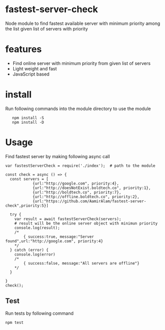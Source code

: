# fastest-server-check
Node module to find fastest available server with minimum priority among the list given list of servers with priority

# features
- Find online server with minimum priority from given list of servers
- Light weight and fast
- JavaScript based

# install
Run following commands into the module directory to use the module
```
   npm install -S
   npm install -D
```

# Usage

Find fastest server by making following async call
```
var fastestServerCheck = require('./index');  # path to the module

const check = async () => {
  const servers = [  
            {url:"http://google.com", priority:4}, 
            {url:"http://doesNotExist.boldtech.co", priority:1},
            {url:"http://boldtech.co", priority:7},
            {url:"http://offline.boldtech.co", priority:2},
            {url:"https://github.com/AamirAlam/fastest-server-check",priority:5}]
  
  try {
    var result = await fastestServerCheck(servers);
    # result will be the online server object with minimun priority
    console.log(result);
    /*
        { success:true, message:"Server found",url:"http://google.com", priority:4}
    */
  } catch (error) {
    console.log(error)
    /*
        { success:false, message:"All servers are offline"}
    */
  }
  
}
check();
```

## Test
Run tests by following command
```
npm test
```
